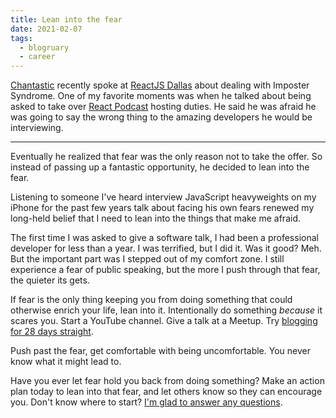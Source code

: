 ```yaml
---
title: Lean into the fear
date: 2021-02-07
tags:
  - blogruary
  - career
---
```


[Chantastic](https://twitter.com/chantastic?lang=en) recently spoke at [ReactJS Dallas](https://www.meetup.com/ReactJSDallas/) about dealing with Imposter Syndrome. One of my favorite moments was when he talked about being asked to take over [React Podcast](https://reactpodcast.com) hosting duties. He said he was afraid he was going to say the wrong thing to the amazing developers he would be interviewing.

---

Eventually he realized that fear was the only reason not to take the offer. So instead of passing up a fantastic opportunity, he decided to lean into the fear.

Listening to someone I've heard interview JavaScript heavyweights on my iPhone for the past few years talk about facing his own fears renewed my long-held belief that I need to lean into the things that make me afraid.

The first time I was asked to give a software talk, I had been a professional developer for less than a year. I was terrified, but I did it. Was it good? Meh. But the important part was I stepped out of my comfort zone. I still experience a fear of public speaking, but the more I push through that fear, the quieter its gets.

If fear is the only thing keeping you from doing something that could otherwise enrich your life, lean into it. Intentionally do something *because* it scares you. Start a YouTube channel. Give a talk at a Meetup. Try [blogging for 28 days straight](https://www.falldowngoboone.com/blog/blogruary-28-days-of-posting/).

Push past the fear, get comfortable with being uncomfortable. You never know what it might lead to.

Have you ever let fear hold you back from doing something? Make an action plan today to lean into that fear, and let others know so they can encourage you. Don't know where to start? [I'm glad to answer any questions](https://twitter.com/therealboone).
